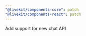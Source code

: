 ```yaml
---
"@livekit/components-core": patch
"@livekit/components-react": patch
---
```


Add support for new chat API
